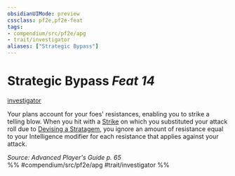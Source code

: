 ```yaml
---
obsidianUIMode: preview
cssclass: pf2e,pf2e-feat
tags:
- compendium/src/pf2e/apg
- trait/investigator
aliases: ["Strategic Bypass"]
---
```

# Strategic Bypass  *Feat 14*  
[investigator](Reference/Rules/Traits/investigator-apg.md "Investigator Class Trait")  


Your plans account for your foes' resistances, enabling you to strike a telling blow. When you hit with a [Strike](strike.md) on which you substituted your attack roll due to [Devising a Stratagem](devise-a-stratagem-apg.md), you ignore an amount of resistance equal to your Intelligence modifier for each resistance that applies against your attack.

*Source: Advanced Player's Guide p. 65*  
%% #compendium/src/pf2e/apg #trait/investigator %%